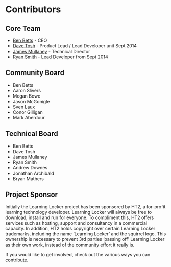 ---
---

Contributors
============

## Core Team

*  [Ben Betts](https://twitter.com/bbetts) - CEO
*  [Dave Tosh](https://twitter.com/davetosh) - Product Lead / Lead Developer unit Sept 2014
*  [James Mullaney](https://twitter.com/jmullaney) - Technical Director
*  [Ryan Smith](https://twitter.com/tweetRyanSmith) - Lead Developer from Sept 2014

## Community Board

*  Ben Betts
*  Aaron Slivers
*  Megan Bowe
*  Jason McGonigle
*  Sven Laux
*  Conor Gilligan
*  Mark Aberdour


## Technical Board

*  Ben Betts
*  Dave Tosh
*  James Mullaney
*  Ryan Smith
*  Andrew Downes
*  Jonathan Archibald
*  Bryan Mathers

## Project Sponsor

Initially the Learning Locker project has been sponsored by HT2, a for-profit learning technology developer.  Learning Locker will always be free to download, install and run for everyone.  To compliment this, HT2 offers services such as hosting, support and consultancy in a commercial capacity.  In addition, HT2 holds copyright over certain Learning Locker trademarks, including the name ‘Learning Locker’ and the squirrel logo.  This ownership is necessary to prevent 3rd parties ‘passing off’ Learning Locker as their own work, instead of the community effort it really is.


If you would like to get involved, check out the various ways you can contribute. 
